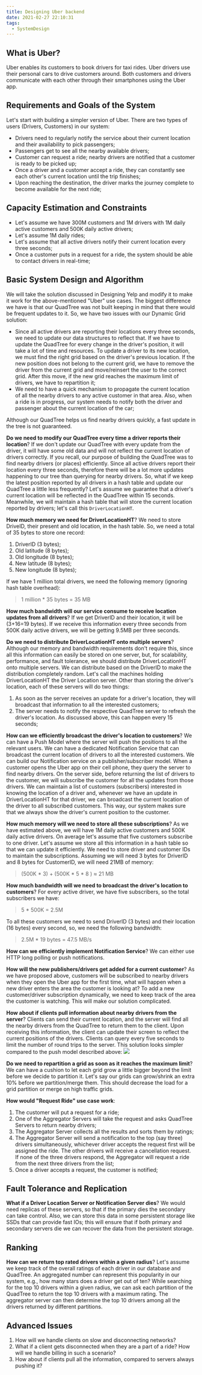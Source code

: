 ```yaml
---
title: Designing Uber backend
date: 2021-02-27 22:10:31
tags:
  - SystemDesign
---
```

## What is Uber?
Uber enables its customers to book drivers for taxi rides. Uber drivers use their personal cars to drive customers around. Both customers and drivers communicate with each other through their smartphones using the Uber app.

## Requirements and Goals of the System
Let's start with building a simpler version of Uber.
There are two types of users (Drivers, Customers) in our system:
- Drivers need to regularly notify the service about their current location and their availability to pick passengers;
- Passengers get to see all the nearby available drivers;
- Customer can request a ride; nearby drivers are notified that a customer is ready to be picked up;
- Once a driver and a customer accept a ride, they can constantly see each other's current location until the trip finishes;
- Upon reaching the destination, the driver marks the journey complete to become available for the next ride;

## Capacity Estimation and Constraints
- Let's assume we have 300M customers and 1M drivers with 1M daily active customers and 500K daily active drivers;
- Let's assume 1M daily rides;
- Let's assume that all active drivers notify their current location every three seconds;
- Once a customer puts in a request for a ride, the system should be able to contact drivers in real-time;

<!--more-->
## Basic System Design and Algorithm
We will take the solution discussed in Designing Yelp and modify it to make it work for the above-mentioned "Uber" use cases. The biggest difference we have is that our QuadTree was not built keeping in mind that there would be frequent updates to it. So, we have two issues with our Dynamic Grid solution:
- Since all active drivers are reporting their locations every three seconds, we need to update our data structures to reflect that. If we have to update the QuadTree for every change in the driver's position, it will take a lot of time and resources. To update a driver to its new location, we must find the right grid based on the driver's previous location. If the new position does not belong to the current grid, we have to remove the driver from the current grid and move/reinsert the user to the correct grid. After this move, if the new grid reaches the maximum limit of drivers, we have to repartition it;
- We need to have a quick mechanism to propagate the current location of all the nearby drivers to any active customer in that area. Also, when a ride is in progress, our system needs to notify both the driver and passenger about the current location of the car;

Although our QuadTree helps us find nearby drivers quickly, a fast update in the tree is not guaranteed.

**Do we need to modify our QuadTree every time a driver reports their location**? If we don't update our QuadTree with every update from the driver, it will have some old data and will not reflect the current location of drivers correctly. If you recall, our purpose of building the QuadTree was to find nearby drivers (or places) efficiently. Since all active drivers report their location every three seconds, therefore there will be a lot more updates happening to our tree than querying for nearby drivers. So, what if we keep the latest position reported by all drivers in a hash table and update our QuadTree a little less frequently? Let's assume we guarantee that a driver's current location will be reflected in the QuadTree within 15 seconds. Meanwhile, we will maintain a hash table that will store the current location reported by drivers; let's call this `DriverLocationHT`.

**How much memory we need for DriverLocationHT**? We need to store DriveID, their present and old location, in the hash table. So, we need a total of 35 bytes to store one record:
1. DriverID (3 bytes);
2. Old latitude (8 bytes);
3. Old longitude (8 bytes);
4. New latitude (8 bytes);
5. New longitude (8 bytes);

If we have 1 million total drivers, we need the following memory (ignoring hash table overhead):
> 1 million * 35 bytes = 35 MB

**How much bandwidth will our service consume to receive location updates from all drivers**? If we get DriverID and their location, it will be (3+16=19 bytes). If we receive this information every three seconds from 500K daily active drivers, we will be getting 9.5MB per three seconds.

**Do we need to distribute DriverLocationHT onto multiple servers**? Although our memory and bandwidth requirements don't require this, since all this information can easily be stored on one server, but, for scalability, performance, and fault tolerance, we should distribute DriverLocationHT onto multiple servers. We can distribute based on the DriverID to make the distribution completely random. Let's call the machines holding DriverLocationHT the Driver Location server. Other than storing the driver's location, each of these servers will do two things:
1. As soon as the server receives an update for a driver's location, they will broadcast that information to all the interested customers;
2. The server needs to notify the respective QuadTree server to refresh the driver's location. As discussed above, this can happen every 15 seconds;

**How can we efficiently broadcast the driver's location to customers**? We can have a Push Model where the server will push the positions to all the relevant users. We can have a dedicated Notification Service that can broadcast the current location of drivers to all the interested customers. We can build our Notification service on a publisher/subscriber model. When a customer opens the Uber app on their cell phone, they query the server to find nearby drivers. On the server side, before returning the list of drivers to the customer, we will subscribe the customer for all the updates from those drivers. We can maintain a list of customers (subscribers) interested in knowing the location of a driver and, whenever we have an update in DriverLocationHT for that driver, we can broadcast the current location of the driver to all subscribed customers. This way, our system makes sure that we always show the driver's current position to the customer.

**How much memory will we need to store all these subscriptions**? As we have estimated above, we will have 1M daily active customers and 500K daily active drivers. On average let's assume that five customers subscribe to one driver. Let's assume we store all this information in a hash table so that we can update it efficiently. We need to store driver and customer IDs to maintain the subscriptions. Assuming we will need 3 bytes for DriverID and 8 bytes for CustomerID, we will need 21MB of memory:
> (500K * 3) + (500K * 5 * 8 ) ≈ 21 MB

**How much bandwidth will we need to broadcast the driver's location to customers**? For every active driver, we have five subscribers, so the total subscribers we have:
> 5 * 500K = 2.5M

To all these customers we need to send DriverID (3 bytes) and their location (16 bytes) every second, so, we need the following bandwidth:
> 2.5M * 19 bytes = 47.5 MB/s

**How can we efficiently implement Notification Service**? We can either use HTTP long polling or push notifications.

**How will the new publishers/drivers get added for a current customer**? As we have proposed above, customers will be subscribed to nearby drivers when they open the Uber app for the first time, what will happen when a new driver enters the area the customer is looking at? To add a new customer/driver subscription dynamically, we need to keep track of the area the customer is watching. This will make our solution complicated.

**How about if clients pull information about nearby drivers from the server**? Clients can send their current location, and the server will find all the nearby drivers from the QuadTree to return them to the client. Upon receiving this information, the client can update their screen to reflect the current positions of the drivers. Clients can query every five seconds to limit the number of round trips to the server. This solution looks simpler compared to the push model described above:
![](https://raw.githubusercontent.com/necusjz/p/master/SystemDesign/educative/65.png)

**Do we need to repartition a grid as soon as it reaches the maximum limit**? We can have a cushion to let each grid grow a little bigger beyond the limit before we decide to partition it. Let's say our grids can grow/shrink an extra 10% before we partition/merge them. This should decrease the load for a grid partition or merge on high traffic grids.

**How would "Request Ride" use case work**:
1. The customer will put a request for a ride;
2. One of the Aggregator Servers will take the request and asks QuadTree Servers to return nearby drivers;
3. The Aggregator Server collects all the results and sorts them by ratings;
4. The Aggregator Server will send a notification to the top (say three) drivers simultaneously, whichever driver accepts the request first will be assigned the ride. The other drivers will receive a cancellation request. If none of the three drivers respond, the Aggregator will request a ride from the next three drivers from the list;
5. Once a driver accepts a request, the customer is notified;

## Fault Tolerance and Replication
**What if a Driver Location Server or Notification Server dies**? We would need replicas of these servers, so that if the primary dies the secondary can take control. Also, we can store this data in some persistent storage like SSDs that can provide fast IOs; this will ensure that if both primary and secondary servers die we can recover the data from the persistent storage.

## Ranking
**How can we return top rated drivers within a given radius**? Let's assume we keep track of the overall ratings of each driver in our database and QuadTree. An aggregated number can represent this popularity in our system, e.g., how many stars does a driver get out of ten? While searching for the top 10 drivers within a given radius, we can ask each partition of the QuadTree to return the top 10 drivers with a maximum rating. The aggregator server can then determine the top 10 drivers among all the drivers returned by different partitions.

## Advanced Issues
1. How will we handle clients on slow and disconnecting networks?
2. What if a client gets disconnected when they are a part of a ride? How will we handle billing in such a scenario?
3. How about if clients pull all the information, compared to servers always pushing it?
